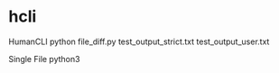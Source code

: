 # hcli
HumanCLI
 python file_diff.py test_output_strict.txt test_output_user.txt

Single File
 python3 